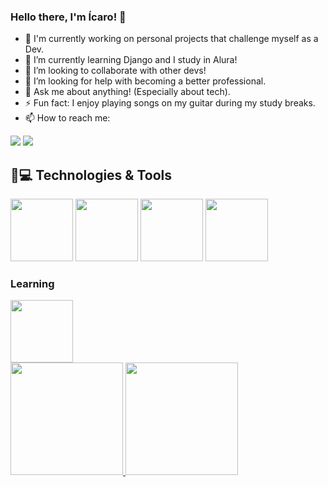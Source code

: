 ### Hello there, I'm Ícaro! 👋

- 🔭 I'm currently working on personal projects that challenge myself as a Dev.
- 🌱 I’m currently learning Django and I study in Alura!
- 👯 I’m looking to collaborate with other devs!
- 🤔 I’m looking for help with becoming a better professional.
- 💬 Ask me about anything! (Especially about tech).
- ⚡ Fun fact: I enjoy playing songs on my guitar during my study breaks.
- 📫 How to reach me:

<div>
<a href = "icaromeddev@gmail.com"><img src="https://img.shields.io/badge/Gmail-D14836?style=for-the-badge&logo=gmail&logoColor=white" target="_blank"></a>
<a href="https://www.linkedin.com/in/icaromed" target="_blank"><img src="https://img.shields.io/badge/-LinkedIn-%230077B5?style=for-the-badge&logo=linkedin&logoColor=white" target="_blank"></a>   
</div>

## 🚀💻 Technologies & Tools
<link rel="stylesheet" href="https://cdn.jsdelivr.net/gh/devicons/devicon@v2.15.1/devicon.min.css">

<img src="https://cdn.jsdelivr.net/gh/devicons/devicon/icons/python/python-original-wordmark.svg" width=100 height=100> <img src="https://cdn.jsdelivr.net/gh/devicons/devicon/icons/django/django-plain-wordmark.svg" width=100 height=100> <img src="https://cdn.jsdelivr.net/gh/devicons/devicon/icons/git/git-original-wordmark.svg" width=100 height=100> <img src="https://cdn.jsdelivr.net/gh/devicons/devicon/icons/github/github-original-wordmark.svg" width=100 height=100>
          
### Learning 
<img src="https://cdn.jsdelivr.net/gh/devicons/devicon/icons/postgresql/postgresql-original-wordmark.svg" width=100 height=100>

<div>
  <a href="https://github.com/seu-usuário-aqui">
  <img height="180em" src="https://github-readme-stats.vercel.app/api/top-langs/?username=icaromed&layout=compact&langs_count=7&theme=dracula"/>
  <img height="180em" src="https://github-readme-stats.vercel.app/api?username=icaromed&show_icons=true&theme=dracula&include_all_commits=true&count_private=true"/>
</div>
